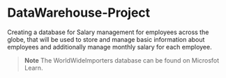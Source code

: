 # DataWarehouse-Project
Creating a database for Salary management for employees across the globe, that will be used to store and manage basic information about employees and additionally manage monthly salary for each employee.
> **Note** The WorldWideImporters database can be found on Microsfot Learn.
